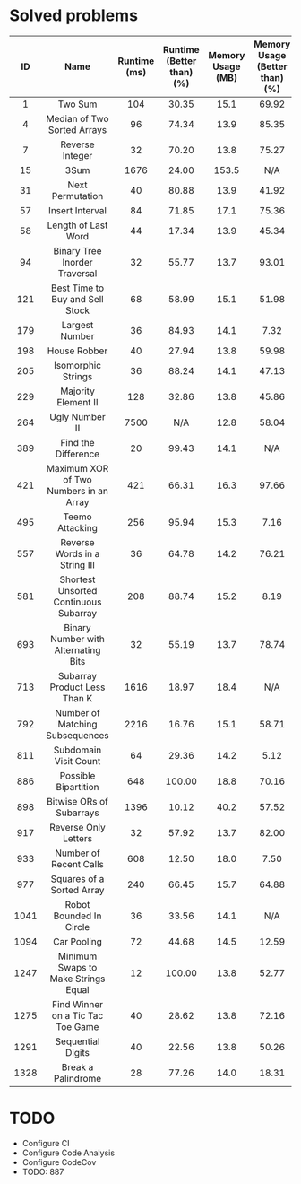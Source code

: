 # Solved problems

|  ID   |                  Name                  | Runtime (ms) | Runtime (Better than) (%) | Memory Usage (MB) | Memory Usage (Better than) (%) |
| :---: | :------------------------------------: | :----------: | :-----------------------: | :---------------: | :----------------------------: |
|   1   |                Two Sum                 |     104      |           30.35           |       15.1        |             69.92              |
|   4   |      Median of Two Sorted Arrays       |      96      |           74.34           |       13.9        |             85.35              |
|   7   |            Reverse Integer             |      32      |           70.20           |       13.8        |             75.27              |
|  15   |                  3Sum                  |     1676     |           24.00           |       153.5       |              N/A               |
|  31   |            Next Permutation            |      40      |           80.88           |       13.9        |             41.92              |
|  57   |            Insert Interval             |      84      |           71.85           |       17.1        |             75.36              |
|  58   |          Length of Last Word           |      44      |           17.34           |       13.9        |             45.34              |
|  94   |     Binary Tree Inorder Traversal      |      32      |           55.77           |       13.7        |             93.01              |
|  121  |    Best Time to Buy and Sell Stock     |      68      |           58.99           |       15.1        |             51.98              |
|  179  |             Largest Number             |      36      |           84.93           |       14.1        |              7.32              |
|  198  |              House Robber              |      40      |           27.94           |       13.8        |             59.98              |
|  205  |           Isomorphic Strings           |      36      |           88.24           |       14.1        |             47.13              |
|  229  |          Majority Element II           |     128      |           32.86           |       13.8        |             45.86              |
|  264  |             Ugly Number II             |     7500     |            N/A            |       12.8        |             58.04              |
|  389  |          Find the Difference           |      20      |           99.43           |       14.1        |              N/A               |
|  421  | Maximum XOR of Two Numbers in an Array |     421      |           66.31           |       16.3        |             97.66              |
|  495  |            Teemo Attacking             |     256      |           95.94           |       15.3        |              7.16              |
|  557  |     Reverse Words in a String III      |      36      |           64.78           |       14.2        |             76.21              |
|  581  | Shortest Unsorted Continuous Subarray  |     208      |           88.74           |       15.2        |              8.19              |
|  693  |  Binary Number with Alternating Bits   |      32      |           55.19           |       13.7        |             78.74              |
|  713  |      Subarray Product Less Than K      |     1616     |           18.97           |       18.4        |              N/A               |
|  792  |    Number of Matching Subsequences     |     2216     |           16.76           |       15.1        |             58.71              |
|  811  |         Subdomain Visit Count          |      64      |           29.36           |       14.2        |              5.12              |
|  886  |          Possible Bipartition          |     648      |          100.00           |       18.8        |             70.16              |
|  898  |        Bitwise ORs of Subarrays        |     1396     |           10.12           |       40.2        |             57.52              |
|  917  |          Reverse Only Letters          |      32      |           57.92           |       13.7        |             82.00              |
|  933  |         Number of Recent Calls         |     608      |           12.50           |       18.0        |              7.50              |
|  977  |       Squares of a Sorted Array        |     240      |           66.45           |       15.7        |             64.88              |
| 1041  |        Robot Bounded In Circle         |      36      |           33.56           |       14.1        |              N/A               |
| 1094  |              Car Pooling               |      72      |           44.68           |       14.5        |             12.59              |
| 1247  |  Minimum Swaps to Make Strings Equal   |      12      |          100.00           |       13.8        |             52.77              |
| 1275  |   Find Winner on a Tic Tac Toe Game    |      40      |           28.62           |       13.8        |             72.16              |
| 1291  |           Sequential Digits            |      40      |           22.56           |       13.8        |             50.26              |
| 1328  |           Break a Palindrome           |      28      |           77.26           |       14.0        |             18.31              |

# TODO

-   Configure CI
-   Configure Code Analysis
-   Configure CodeCov
-   TODO: 887